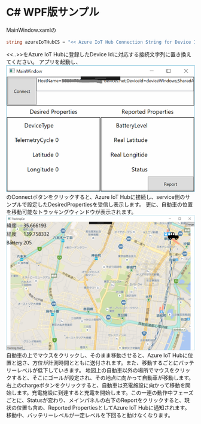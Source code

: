 # C# WPF版サンプル 
MainWindow.xamlの 
```csharp
string azureIoTHubCS = "<< Azure IoT Hub Connection String for Device Id >>";
```
<<..>>をAzure IoT Hubに登録したDevice Idに対応する接続文字列に置き換えてください。 
アプリを起動し、 
![Mainpanel](/images/device/csharp/mainpanel.PNG)  
のConnectボタンをクリックすると、Azure IoT Hubに接続し、service側のサンプルで設定したDesiredPropertiesを受信し表示します。 
更に、自動車の位置を移動可能なトラッキングウィンドウが表示されます。 
![TrackingWindow](../../images/device/csharp/trackingwindow.PNG)  
自動車の上でマウスをクリックし、そのまま移動させると、Azure IoT Hubに位置と速さ、方位が計測時間とともに送付されます。また、移動するごとにバッテリーレベルが低下していきます。 
地図上の自動車以外の場所でマウスをクリックすると、そこにゴールが設定され、その地点に向かって自動車が移動します。 
右上のchargeボタンをクリックすると、自動車は充電施設に向かって移動を開始します。充電施設に到達すると充電を開始します。この一連の動作中フェーズごとに、Statusが変わり、メインパネルの右下のReportをクリックすると、現状の位置も含め、Reported PropertiesとしてAzure IoT Hubに通知されます。 
移動中、バッテリーレベルが一定レベルを下回ると動けなくなります。 
